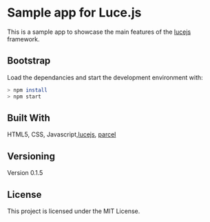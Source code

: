 # Sample app for Luce.js
This is a sample app to showcase the main features of the [lucejs](https://github.com/LorenzoCorbella74/luce.js) framework.

## Bootstrap

Load the dependancies and start the development environment with:
```bash
> npm install
> npm start
```

## Built With

HTML5, CSS, Javascript,[lucejs](https://github.com/LorenzoCorbella74/luce.js), [parcel](https://github.com/parcel-bundler/parcel)

## Versioning

Version 0.1.5

## License

This project is licensed under the MIT License.






